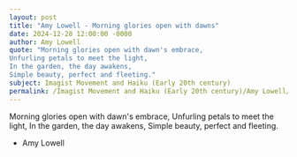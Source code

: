 ```yaml
---
layout: post
title: "Amy Lowell - Morning glories open with dawns"
date: 2024-12-28 12:00:00 -0000
author: Amy Lowell
quote: "Morning glories open with dawn's embrace, 
Unfurling petals to meet the light, 
In the garden, the day awakens, 
Simple beauty, perfect and fleeting."
subject: Imagist Movement and Haiku (Early 20th century)
permalink: /Imagist Movement and Haiku (Early 20th century)/Amy Lowell/Amy Lowell - Morning glories open with dawns
---
```


Morning glories open with dawn's embrace, 
Unfurling petals to meet the light, 
In the garden, the day awakens, 
Simple beauty, perfect and fleeting.

- Amy Lowell
